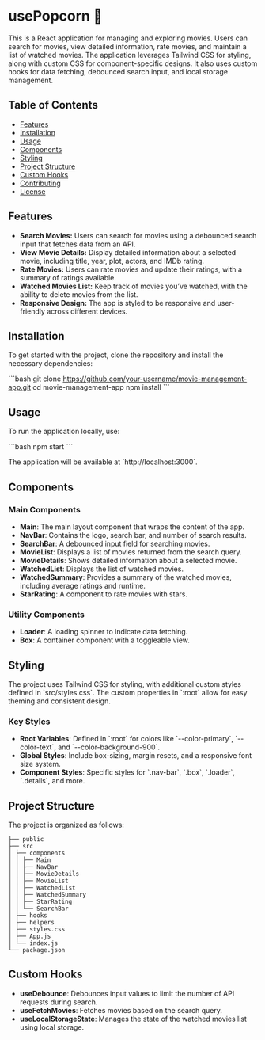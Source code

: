 # usePopcorn 🍿

This is a React application for managing and exploring movies. Users can search for movies, view detailed information, rate movies, and maintain a list of watched movies. The application leverages Tailwind CSS for styling, along with custom CSS for component-specific designs. It also uses custom hooks for data fetching, debounced search input, and local storage management.

## Table of Contents

- [Features](#features)
- [Installation](#installation)
- [Usage](#usage)
- [Components](#components)
- [Styling](#styling)
- [Project Structure](#project-structure)
- [Custom Hooks](#custom-hooks)
- [Contributing](#contributing)
- [License](#license)

## Features

- **Search Movies:** Users can search for movies using a debounced search input that fetches data from an API.
- **View Movie Details:** Display detailed information about a selected movie, including title, year, plot, actors, and IMDb rating.
- **Rate Movies:** Users can rate movies and update their ratings, with a summary of ratings available.
- **Watched Movies List:** Keep track of movies you’ve watched, with the ability to delete movies from the list.
- **Responsive Design:** The app is styled to be responsive and user-friendly across different devices.

## Installation

To get started with the project, clone the repository and install the necessary dependencies:

\`\`\`bash
git clone https://github.com/your-username/movie-management-app.git
cd movie-management-app
npm install
\`\`\`

## Usage

To run the application locally, use:

\`\`\`bash
npm start
\`\`\`

The application will be available at \`http://localhost:3000\`.

## Components

### Main Components

- **Main**: The main layout component that wraps the content of the app.
- **NavBar**: Contains the logo, search bar, and number of search results.
- **SearchBar**: A debounced input field for searching movies.
- **MovieList**: Displays a list of movies returned from the search query.
- **MovieDetails**: Shows detailed information about a selected movie.
- **WatchedList**: Displays the list of watched movies.
- **WatchedSummary**: Provides a summary of the watched movies, including average ratings and runtime.
- **StarRating**: A component to rate movies with stars.

### Utility Components

- **Loader**: A loading spinner to indicate data fetching.
- **Box**: A container component with a toggleable view.

## Styling

The project uses Tailwind CSS for styling, with additional custom styles defined in \`src/styles.css\`. The custom properties in \`:root\` allow for easy theming and consistent design.

### Key Styles

- **Root Variables**: Defined in \`:root\` for colors like \`--color-primary\`, \`--color-text\`, and \`--color-background-900\`.
- **Global Styles**: Include box-sizing, margin resets, and a responsive font size system.
- **Component Styles**: Specific styles for \`.nav-bar\`, \`.box\`, \`.loader\`, \`.details\`, and more.

## Project Structure

The project is organized as follows:

```
├── public
├── src
│ ├── components
│ │ ├── Main
│ │ ├── NavBar
│ │ ├── MovieDetails
│ │ ├── MovieList
│ │ ├── WatchedList
│ │ ├── WatchedSummary
│ │ ├── StarRating
│ │ └── SearchBar
│ ├── hooks
│ ├── helpers
│ ├── styles.css
│ ├── App.js
│ └── index.js
└── package.json
```

## Custom Hooks

- **useDebounce**: Debounces input values to limit the number of API requests during search.
- **useFetchMovies**: Fetches movies based on the search query.
- **useLocalStorageState**: Manages the state of the watched movies list using local storage.
